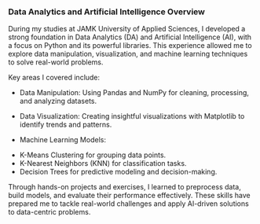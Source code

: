 ### Data Analytics and Artificial Intelligence Overview
During my studies at JAMK University of Applied Sciences, I developed a strong foundation in Data Analytics (DA) and Artificial Intelligence (AI), with a focus on Python and its powerful libraries. This experience allowed me to explore data manipulation, visualization, and machine learning techniques to solve real-world problems.

Key areas I covered include:

- Data Manipulation: Using Pandas and NumPy for cleaning, processing, and analyzing datasets.
- Data Visualization: Creating insightful visualizations with Matplotlib to identify trends and patterns.
  
- Machine Learning Models:
+ K-Means Clustering for grouping data points.
+ K-Nearest Neighbors (KNN) for classification tasks.
+ Decision Trees for predictive modeling and decision-making.
  
Through hands-on projects and exercises, I learned to preprocess data, build models, and evaluate their performance effectively. These skills have prepared me to tackle real-world challenges and apply AI-driven solutions to data-centric problems.
